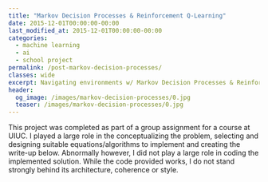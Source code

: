 ```yaml
---
title: "Markov Decision Processes & Reinforcement Q-Learning"
date: 2015-12-01T00:00:00-00:00
last_modified_at: 2015-12-01T00:00:00-00:00
categories:
  - machine learning
  - ai
  - school project
permalink: /post-markov-decision-processes/
classes: wide
excerpt: Navigating environments w/ Markov Decision Processes & Reinforced Learning.
header:
  og_image: /images/markov-decision-processes/0.jpg
  teaser: /images/markov-decision-processes/0.jpg
---
```


This project was completed as part of a group assignment for a course at UIUC. I played a large role in the conceptualizing the problem, selecting and designing suitable equations/algorithms to implement and creating the write-up below. Abnormally however, I did not play a large role in coding the implemented solution. While the code provided works, I do not stand strongly behind its architecture, coherence or style.

<object data="/images/markov-decision-processes/report.pdf" width="1000" height="1000" type="application/pdf"></object>
